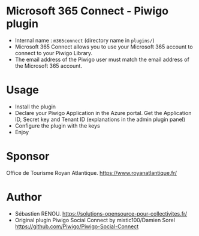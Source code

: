 # Microsoft 365 Connect - Piwigo plugin

* Internal name : `m365connect` (directory name in `plugins/`)
* Microsoft 365 Connect allows you to use your Microsoft 365 account to connect to your Piwigo Library.
* The email address of the Piwigo user must match the email address of the Microsoft 365 account.

# Usage

* Install the plugin
* Declare your Piwigo Application in the Azure portal. Get the Application ID, Secret key and Tenant ID (explanations in the admin plugin panel)
* Configure the plugin with the keys
* Enjoy

# Sponsor

Office de Tourisme Royan Atlantique. https://www.royanatlantique.fr/

# Author

* Sébastien RENOU. https://solutions-opensource-pour-collectivites.fr/
* Original plugin Piwigo Social Connect by mistic100/Damien Sorel https://github.com/Piwigo/Piwigo-Social-Connect




